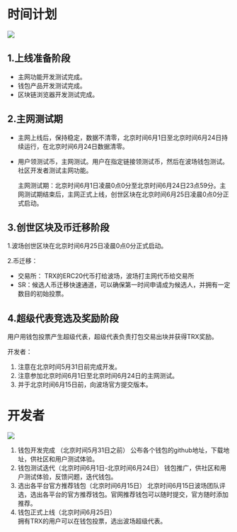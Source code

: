 # 时间计划

![](https://raw.githubusercontent.com/ybhgenius/Documentation/master/images/波场主网上线后的指导方案/时间计划.png)

## 1.上线准备阶段

+ 主网功能开发测试完成。
+ 钱包产品开发测试完成。
+ 区块链浏览器开发测试完成。

## 2.主网测试期

+ 主网上线后，保持稳定，数据不清零，北京时间6月1日至北京时间6月24日持续运行，在北京时间6月24日数据清零。
+ 用户领测试币，主网测试。用户在指定链接领测试币，然后在波场钱包测试。社区开发者测试主网功能。

    主网测试期：北京时间6月1日凌晨0点0分至北京时间6月24日23点59分。主网测试期结束后，主网正式上线，创世区块在北京时间6月25日凌晨0点0分正式启动。

## 3.创世区块及币迁移阶段

1.波场创世区块在北京时间6月25日凌晨0点0分正式启动。

2.币迁移：
+ 交易所： TRX的ERC20代币打给波场，波场打主网代币给交易所
+ SR：候选人币迁移快速通道，可以确保第一时间申请成为候选人，并拥有一定数目的初始投票。

## 4.超级代表竞选及奖励阶段

用户用钱包投票产生超级代表，超级代表负责打包交易出块并获得TRX奖励。

开发者： 
1.	注意在北京时间5月31日前完成开发。
2.	注意参加北京时间6月1日至北京时间6月24日的主网测试。 
3.	并于北京时间6月15日前，向波场官方提交版本。

# 开发者

![](https://raw.githubusercontent.com/ybhgenius/Documentation/master/images/波场主网上线后的指导方案/开发者指引.png)

1.	钱包开发完成 （北京时间5月31日之前）
公布各个钱包的github地址，下载地址，供社区和用户测试体验。
2.	钱包测试迭代（北京时间6月1日-北京时间6月24日）
钱包推广，供社区和用户测试体验，反馈问题，迭代钱包。
3.	选出各平台官方推荐钱包（北京时间6月15日）
北京时间6月15日波场团队评选，选出各平台的官方推荐钱包。官网推荐钱包可以随时提交，官方随时添加推荐。
4.	钱包正式上线（北京时间6月25日）  
拥有TRX的用户可以在钱包投票，选出波场超级代表。
